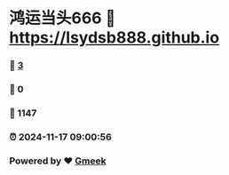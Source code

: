 # 鸿运当头666 :link: https://lsydsb888.github.io 
### :page_facing_up: [3](https://lsydsb888.github.io/tag.html) 
### :speech_balloon: 0 
### :hibiscus: 1147 
### :alarm_clock: 2024-11-17 09:00:56 
### Powered by :heart: [Gmeek](https://github.com/Meekdai/Gmeek)
